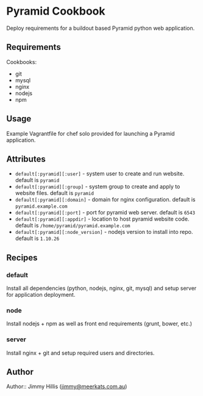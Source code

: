 # Pyramid Cookbook

Deploy requirements for a buildout based Pyramid python web application.

## Requirements

Cookbooks:

- git
- mysql
- nginx
- nodejs
- npm

## Usage

Example Vagrantfile for chef solo provided for launching a Pyramid application.

## Attributes

- `default[:pyramid][:user]` - system user to create and run website. default is `pyramid`
- `default[:pyramid][:group]` - system group to create and apply to website files. default is `pyramid`
- `default[:pyramid][:domain]` - domain for nginx configuration. default is `pyramid.example.com`
- `default[:pyramid][:port]` - port for pyramid web server. default is `6543`
- `default[:pyramid][:appdir]` - location to host pyramid website code. default is `/home/pyramid/pyramid.example.com`
- `default[:pyramid][:node_version]` - nodejs version to install into repo. default is `1.10.26`

## Recipes

### default

Install all dependencies (python, nodejs, nginx, git, mysql) and setup server for application deployment.

### node

Install nodejs + npm as well as front end requirements (grunt, bower, etc.)

### server

Install nginx + git and setup required users and directories.

## Author

Author:: Jimmy Hillis (jimmy@meerkats.com.au)
